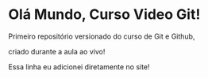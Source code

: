 # Olá Mundo, Curso Video Git!
 Primeiro repositório versionado do curso de Git e Github,
  
  criado durante a aula ao vivo!

Essa linha eu  adicionei diretamente no site!
